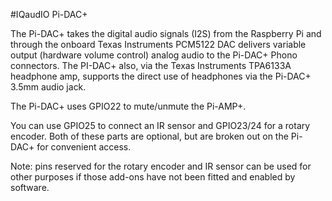 <!--
---
class: board
type: audio
name: "Pi-DAC+"
image: 'iqaudio-pi-dac.png'
manufacturer: IQaudIO
description: An I2S digital to analog audio converter HAT for the Pi
buy: http://www.iqaudio.co.uk
formfactor: 'HAT'
pincount: 40
eeprom: yes
pin:
  '3':
    mode: i2c
  '5':
    mode: i2c
  '12':
    name: I2S
  '15':
    name: Mute/Unmute
    description: Pi-AMP+ only (optional)
  '16':
    name: Rotary Encoder
    description: (optional)
  '18':
    name: Rotary Encoder
    description: (optional)
  '22':
    name: IR Sensor
    description: (optional)
  '35':
    name: I2S
  '38':
    name: I2S
  '40':
    name: I2S
install:
  'devices':
    - 'i2c'
-->
#IQaudIO Pi-DAC+

The Pi-DAC+ takes the digital audio signals (I2S) from the Raspberry Pi and through the
onboard Texas Instruments PCM5122 DAC delivers variable output (hardware volume
control) analog audio to the Pi-DAC+ Phono connectors. The PI-DAC+ also, via the
Texas Instruments TPA6133A headphone amp, supports the direct use of headphones via
the Pi-DAC+ 3.5mm audio jack.

The Pi-DAC+ uses GPIO22 to mute/unmute the Pi-AMP+.

You can use GPIO25 to connect an IR sensor and GPIO23/24 for a rotary encoder. Both of
these parts are optional, but are broken out on the Pi-DAC+ for convenient access.

Note: pins reserved for the rotary encoder and IR sensor can be used for other purposes if those add-ons have not been fitted and enabled by software.
